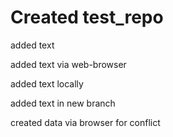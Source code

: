 # Created test_repo

added text

added text via web-browser

added text locally

added text in new branch

created data via browser for conflict
